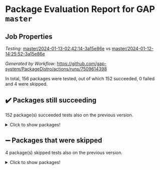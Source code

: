 # Package Evaluation Report for GAP `master`

## Job Properties

*Testing:* [master/2024-01-13-02:42:14-3a15e86e](https://github.com/gap-system/PackageDistro/blob/data/reports/master/2024-01-13-02:42:14-3a15e86e) vs [master/2024-01-12-14:25:52-3a15e86e](https://github.com/gap-system/PackageDistro/blob/data/reports/master/2024-01-12-14:25:52-3a15e86e)

*Generated by Workflow:* https://github.com/gap-system/PackageDistro/actions/runs/7509614398

In total, 156 packages were tested, out of which 152 succeeded, 0 failed and 4 were skipped.

## :heavy_check_mark: Packages still succeeding

152 package(s) succeeded tests also on the previous version.
<details><summary>Click to show packages!</summary>

- 4ti2interface 2023.02-04 [(success)](https://github.com/gap-system/PackageDistro/actions/runs/7509614398/job/20447172572)
- ace 5.6.2 [(success)](https://github.com/gap-system/PackageDistro/actions/runs/7509614398/job/20447172686)
- aclib 1.3.2 [(success)](https://github.com/gap-system/PackageDistro/actions/runs/7509614398/job/20447172776)
- agt 0.3.1 [(success)](https://github.com/gap-system/PackageDistro/actions/runs/7509614398/job/20447172881)
- alnuth 3.2.1 [(success)](https://github.com/gap-system/PackageDistro/actions/runs/7509614398/job/20447172969)
- anupq 3.3.0 [(success)](https://github.com/gap-system/PackageDistro/actions/runs/7509614398/job/20447173067)
- atlasrep 2.1.8 [(success)](https://github.com/gap-system/PackageDistro/actions/runs/7509614398/job/20447173180)
- autodoc 2023.06.19 [(success)](https://github.com/gap-system/PackageDistro/actions/runs/7509614398/job/20447173292)
- automata 1.15 [(success)](https://github.com/gap-system/PackageDistro/actions/runs/7509614398/job/20447174638)
- automgrp 1.3.2 [(success)](https://github.com/gap-system/PackageDistro/actions/runs/7509614398/job/20447174883)
- autpgrp 1.11 [(success)](https://github.com/gap-system/PackageDistro/actions/runs/7509614398/job/20447175059)
- cap 2024.01-03 [(success)](https://github.com/gap-system/PackageDistro/actions/runs/7509614398/job/20447175653)
- caratinterface 2.3.6 [(success)](https://github.com/gap-system/PackageDistro/actions/runs/7509614398/job/20447175962)
- cddinterface 2022.11.01 [(success)](https://github.com/gap-system/PackageDistro/actions/runs/7509614398/job/20447176141)
- circle 1.6.6 [(success)](https://github.com/gap-system/PackageDistro/actions/runs/7509614398/job/20447176199)
- classicpres 1.22 [(success)](https://github.com/gap-system/PackageDistro/actions/runs/7509614398/job/20447176250)
- cohomolo 1.6.11 [(success)](https://github.com/gap-system/PackageDistro/actions/runs/7509614398/job/20447176314)
- congruence 1.2.5 [(success)](https://github.com/gap-system/PackageDistro/actions/runs/7509614398/job/20447176380)
- corelg 1.56 [(success)](https://github.com/gap-system/PackageDistro/actions/runs/7509614398/job/20447176448)
- crime 1.6 [(success)](https://github.com/gap-system/PackageDistro/actions/runs/7509614398/job/20447176512)
- crisp 1.4.6 [(success)](https://github.com/gap-system/PackageDistro/actions/runs/7509614398/job/20447176578)
- crypting 0.10.4 [(success)](https://github.com/gap-system/PackageDistro/actions/runs/7509614398/job/20447176650)
- cryst 4.1.27 [(success)](https://github.com/gap-system/PackageDistro/actions/runs/7509614398/job/20447176725)
- crystcat 1.1.10 [(success)](https://github.com/gap-system/PackageDistro/actions/runs/7509614398/job/20447176815)
- ctbllib 1.3.7 [(success)](https://github.com/gap-system/PackageDistro/actions/runs/7509614398/job/20447176882)
- cubefree 1.19 [(success)](https://github.com/gap-system/PackageDistro/actions/runs/7509614398/job/20447176957)
- curlinterface 2.3.2 [(success)](https://github.com/gap-system/PackageDistro/actions/runs/7509614398/job/20447177009)
- cvec 2.8.1 [(success)](https://github.com/gap-system/PackageDistro/actions/runs/7509614398/job/20447177078)
- datastructures 0.3.0 [(success)](https://github.com/gap-system/PackageDistro/actions/runs/7509614398/job/20447177146)
- deepthought 1.0.6 [(success)](https://github.com/gap-system/PackageDistro/actions/runs/7509614398/job/20447177220)
- design 1.8 [(success)](https://github.com/gap-system/PackageDistro/actions/runs/7509614398/job/20447177293)
- difsets 2.3.1 [(success)](https://github.com/gap-system/PackageDistro/actions/runs/7509614398/job/20447177358)
- digraphs 1.6.3 [(success)](https://github.com/gap-system/PackageDistro/actions/runs/7509614398/job/20447177423)
- edim 1.3.7 [(success)](https://github.com/gap-system/PackageDistro/actions/runs/7509614398/job/20447177481)
- example 4.3.4 [(success)](https://github.com/gap-system/PackageDistro/actions/runs/7509614398/job/20447177552)
- examplesforhomalg 2023.10-01 [(success)](https://github.com/gap-system/PackageDistro/actions/runs/7509614398/job/20447177623)
- factint 1.6.3 [(success)](https://github.com/gap-system/PackageDistro/actions/runs/7509614398/job/20447177697)
- ferret 1.0.9 [(success)](https://github.com/gap-system/PackageDistro/actions/runs/7509614398/job/20447177769)
- fga 1.5.0 [(success)](https://github.com/gap-system/PackageDistro/actions/runs/7509614398/job/20447177839)
- fining 1.5.6 [(success)](https://github.com/gap-system/PackageDistro/actions/runs/7509614398/job/20447177919)
- float 1.0.4 [(success)](https://github.com/gap-system/PackageDistro/actions/runs/7509614398/job/20447178021)
- format 1.4.3 [(success)](https://github.com/gap-system/PackageDistro/actions/runs/7509614398/job/20447178109)
- forms 1.2.9 [(success)](https://github.com/gap-system/PackageDistro/actions/runs/7509614398/job/20447178209)
- fplsa 1.2.6 [(success)](https://github.com/gap-system/PackageDistro/actions/runs/7509614398/job/20447178305)
- fr 2.4.13 [(success)](https://github.com/gap-system/PackageDistro/actions/runs/7509614398/job/20447178388)
- francy 2.0.3 [(success)](https://github.com/gap-system/PackageDistro/actions/runs/7509614398/job/20447178493)
- fwtree 1.3 [(success)](https://github.com/gap-system/PackageDistro/actions/runs/7509614398/job/20447178594)
- gapdoc 1.6.6 [(success)](https://github.com/gap-system/PackageDistro/actions/runs/7509614398/job/20447178701)
- gauss 2023.02-04 [(success)](https://github.com/gap-system/PackageDistro/actions/runs/7509614398/job/20447178800)
- gaussforhomalg 2023.11-01 [(success)](https://github.com/gap-system/PackageDistro/actions/runs/7509614398/job/20447178893)
- gbnp 1.0.5 [(success)](https://github.com/gap-system/PackageDistro/actions/runs/7509614398/job/20447178976)
- generalizedmorphismsforcap 2023.08-02 [(success)](https://github.com/gap-system/PackageDistro/actions/runs/7509614398/job/20447179073)
- genss 1.6.8 [(success)](https://github.com/gap-system/PackageDistro/actions/runs/7509614398/job/20447179183)
- gradedmodules 2024.01-01 [(success)](https://github.com/gap-system/PackageDistro/actions/runs/7509614398/job/20447179295)
- gradedringforhomalg 2023.08-01 [(success)](https://github.com/gap-system/PackageDistro/actions/runs/7509614398/job/20447179419)
- grape 4.9.0 [(success)](https://github.com/gap-system/PackageDistro/actions/runs/7509614398/job/20447179532)
- groupoids 1.73 [(success)](https://github.com/gap-system/PackageDistro/actions/runs/7509614398/job/20447179638)
- grpconst 2.6.4 [(success)](https://github.com/gap-system/PackageDistro/actions/runs/7509614398/job/20447179718)
- guarana 0.96.3 [(success)](https://github.com/gap-system/PackageDistro/actions/runs/7509614398/job/20447179821)
- guava 3.18 [(success)](https://github.com/gap-system/PackageDistro/actions/runs/7509614398/job/20447179923)
- hap 1.61 [(success)](https://github.com/gap-system/PackageDistro/actions/runs/7509614398/job/20447180027)
- hapcryst 0.1.15 [(success)](https://github.com/gap-system/PackageDistro/actions/runs/7509614398/job/20447180142)
- hecke 1.5.3 [(success)](https://github.com/gap-system/PackageDistro/actions/runs/7509614398/job/20447180251)
- help 3.5 [(success)](https://github.com/gap-system/PackageDistro/actions/runs/7509614398/job/20447180363)
- homalg 2024.01-01 [(success)](https://github.com/gap-system/PackageDistro/actions/runs/7509614398/job/20447180479)
- homalgtocas 2023.11-01 [(success)](https://github.com/gap-system/PackageDistro/actions/runs/7509614398/job/20447180590)
- idrel 2.45 [(success)](https://github.com/gap-system/PackageDistro/actions/runs/7509614398/job/20447180711)
- images 1.3.1 [(success)](https://github.com/gap-system/PackageDistro/actions/runs/7509614398/job/20447180826)
- intpic 0.3.0 [(success)](https://github.com/gap-system/PackageDistro/actions/runs/7509614398/job/20447180923)
- io 4.8.2 [(success)](https://github.com/gap-system/PackageDistro/actions/runs/7509614398/job/20447181021)
- io_forhomalg 2023.02-04 [(success)](https://github.com/gap-system/PackageDistro/actions/runs/7509614398/job/20447181112)
- irredsol 1.4.4 [(success)](https://github.com/gap-system/PackageDistro/actions/runs/7509614398/job/20447181201)
- json 2.1.1 [(success)](https://github.com/gap-system/PackageDistro/actions/runs/7509614398/job/20447181341)
- jupyterkernel 1.5.0 [(success)](https://github.com/gap-system/PackageDistro/actions/runs/7509614398/job/20447181437)
- jupyterviz 1.5.6 [(success)](https://github.com/gap-system/PackageDistro/actions/runs/7509614398/job/20447181549)
- kan 1.36 [(success)](https://github.com/gap-system/PackageDistro/actions/runs/7509614398/job/20447181650)
- kbmag 1.5.11 [(success)](https://github.com/gap-system/PackageDistro/actions/runs/7509614398/job/20447181764)
- laguna 3.9.6 [(success)](https://github.com/gap-system/PackageDistro/actions/runs/7509614398/job/20447181884)
- liealgdb 2.2.1 [(success)](https://github.com/gap-system/PackageDistro/actions/runs/7509614398/job/20447182013)
- liepring 2.8 [(success)](https://github.com/gap-system/PackageDistro/actions/runs/7509614398/job/20447182117)
- liering 2.4.2 [(success)](https://github.com/gap-system/PackageDistro/actions/runs/7509614398/job/20447182215)
- linearalgebraforcap 2024.01-02 [(success)](https://github.com/gap-system/PackageDistro/actions/runs/7509614398/job/20447182317)
- localizeringforhomalg 2023.10-01 [(success)](https://github.com/gap-system/PackageDistro/actions/runs/7509614398/job/20447182428)
- loops 3.4.3 [(success)](https://github.com/gap-system/PackageDistro/actions/runs/7509614398/job/20447182518)
- lpres 1.0.3 [(success)](https://github.com/gap-system/PackageDistro/actions/runs/7509614398/job/20447182622)
- majoranaalgebras 1.5.1 [(success)](https://github.com/gap-system/PackageDistro/actions/runs/7509614398/job/20447182724)
- mapclass 1.4.6 [(success)](https://github.com/gap-system/PackageDistro/actions/runs/7509614398/job/20447182840)
- matgrp 0.70 [(success)](https://github.com/gap-system/PackageDistro/actions/runs/7509614398/job/20447182933)
- matricesforhomalg 2023.11-02 [(success)](https://github.com/gap-system/PackageDistro/actions/runs/7509614398/job/20447183031)
- modisom 2.5.4 [(success)](https://github.com/gap-system/PackageDistro/actions/runs/7509614398/job/20447183138)
- modulepresentationsforcap 2024.01-01 [(success)](https://github.com/gap-system/PackageDistro/actions/runs/7509614398/job/20447183247)
- modules 2024.01-01 [(success)](https://github.com/gap-system/PackageDistro/actions/runs/7509614398/job/20447183341)
- monoidalcategories 2024.01-01 [(success)](https://github.com/gap-system/PackageDistro/actions/runs/7509614398/job/20447183464)
- nconvex 2022.09-01 [(success)](https://github.com/gap-system/PackageDistro/actions/runs/7509614398/job/20447183563)
- nilmat 1.4.2 [(success)](https://github.com/gap-system/PackageDistro/actions/runs/7509614398/job/20447183654)
- nock 1.5 [(success)](https://github.com/gap-system/PackageDistro/actions/runs/7509614398/job/20447183766)
- normalizinterface 1.3.6 [(success)](https://github.com/gap-system/PackageDistro/actions/runs/7509614398/job/20447183862)
- nq 2.5.11 [(success)](https://github.com/gap-system/PackageDistro/actions/runs/7509614398/job/20447183957)
- numericalsgps 1.3.1 [(success)](https://github.com/gap-system/PackageDistro/actions/runs/7509614398/job/20447184046)
- openmath 11.5.3 [(success)](https://github.com/gap-system/PackageDistro/actions/runs/7509614398/job/20447184139)
- orb 4.9.0 [(success)](https://github.com/gap-system/PackageDistro/actions/runs/7509614398/job/20447184252)
- packagemanager 1.4.3 [(success)](https://github.com/gap-system/PackageDistro/actions/runs/7509614398/job/20447184362)
- patternclass 2.4.3 [(success)](https://github.com/gap-system/PackageDistro/actions/runs/7509614398/job/20447184457)
- permut 2.0.5 [(success)](https://github.com/gap-system/PackageDistro/actions/runs/7509614398/job/20447184554)
- polenta 1.3.10 [(success)](https://github.com/gap-system/PackageDistro/actions/runs/7509614398/job/20447184626)
- polymaking 0.8.7 [(success)](https://github.com/gap-system/PackageDistro/actions/runs/7509614398/job/20447184703)
- primgrp 3.4.4 [(success)](https://github.com/gap-system/PackageDistro/actions/runs/7509614398/job/20447184779)
- profiling 2.5.4 [(success)](https://github.com/gap-system/PackageDistro/actions/runs/7509614398/job/20447184859)
- qpa 1.35 [(success)](https://github.com/gap-system/PackageDistro/actions/runs/7509614398/job/20447184937)
- quagroup 1.8.4 [(success)](https://github.com/gap-system/PackageDistro/actions/runs/7509614398/job/20447185007)
- radiroot 2.9 [(success)](https://github.com/gap-system/PackageDistro/actions/runs/7509614398/job/20447185078)
- rcwa 4.7.1 [(success)](https://github.com/gap-system/PackageDistro/actions/runs/7509614398/job/20447185165)
- rds 1.8 [(success)](https://github.com/gap-system/PackageDistro/actions/runs/7509614398/job/20447185232)
- recog 1.4.2 [(success)](https://github.com/gap-system/PackageDistro/actions/runs/7509614398/job/20447185307)
- repndecomp 1.3.0 [(success)](https://github.com/gap-system/PackageDistro/actions/runs/7509614398/job/20447185377)
- repsn 3.1.1 [(success)](https://github.com/gap-system/PackageDistro/actions/runs/7509614398/job/20447185465)
- resclasses 4.7.3 [(success)](https://github.com/gap-system/PackageDistro/actions/runs/7509614398/job/20447185534)
- ringsforhomalg 2023.11-02 [(success)](https://github.com/gap-system/PackageDistro/actions/runs/7509614398/job/20447185604)
- sco 2023.08-01 [(success)](https://github.com/gap-system/PackageDistro/actions/runs/7509614398/job/20447185657)
- scscp 2.4.1 [(success)](https://github.com/gap-system/PackageDistro/actions/runs/7509614398/job/20447185736)
- semigroups 5.3.2 [(success)](https://github.com/gap-system/PackageDistro/actions/runs/7509614398/job/20447185790)
- sglppow 2.3 [(success)](https://github.com/gap-system/PackageDistro/actions/runs/7509614398/job/20447185871)
- sgpviz 0.999.5 [(success)](https://github.com/gap-system/PackageDistro/actions/runs/7509614398/job/20447185939)
- simpcomp 2.1.14 [(success)](https://github.com/gap-system/PackageDistro/actions/runs/7509614398/job/20447186003)
- singular 2023.02.09 [(success)](https://github.com/gap-system/PackageDistro/actions/runs/7509614398/job/20447186070)
- sl2reps 1.1 [(success)](https://github.com/gap-system/PackageDistro/actions/runs/7509614398/job/20447186138)
- sla 1.5.3 [(success)](https://github.com/gap-system/PackageDistro/actions/runs/7509614398/job/20447186206)
- smallgrp 1.5.3 [(success)](https://github.com/gap-system/PackageDistro/actions/runs/7509614398/job/20447186300)
- smallsemi 0.6.13 [(success)](https://github.com/gap-system/PackageDistro/actions/runs/7509614398/job/20447186364)
- sonata 2.9.6 [(success)](https://github.com/gap-system/PackageDistro/actions/runs/7509614398/job/20447186426)
- sophus 1.27 [(success)](https://github.com/gap-system/PackageDistro/actions/runs/7509614398/job/20447186498)
- sotgrps 1.2 [(success)](https://github.com/gap-system/PackageDistro/actions/runs/7509614398/job/20447186576)
- spinsym 1.5.2 [(success)](https://github.com/gap-system/PackageDistro/actions/runs/7509614398/job/20447186665)
- standardff 1.0 [(success)](https://github.com/gap-system/PackageDistro/actions/runs/7509614398/job/20447186758)
- symbcompcc 1.3.2 [(success)](https://github.com/gap-system/PackageDistro/actions/runs/7509614398/job/20447186844)
- thelma 1.3 [(success)](https://github.com/gap-system/PackageDistro/actions/runs/7509614398/job/20447186924)
- tomlib 1.2.11 [(success)](https://github.com/gap-system/PackageDistro/actions/runs/7509614398/job/20447186992)
- toolsforhomalg 2023.11-01 [(success)](https://github.com/gap-system/PackageDistro/actions/runs/7509614398/job/20447187065)
- toric 1.9.5 [(success)](https://github.com/gap-system/PackageDistro/actions/runs/7509614398/job/20447187139)
- toricvarieties 2022.07.13 [(success)](https://github.com/gap-system/PackageDistro/actions/runs/7509614398/job/20447187211)
- transgrp 3.6.5 [(success)](https://github.com/gap-system/PackageDistro/actions/runs/7509614398/job/20447187292)
- ugaly 4.1.3 [(success)](https://github.com/gap-system/PackageDistro/actions/runs/7509614398/job/20447187388)
- unipot 1.5 [(success)](https://github.com/gap-system/PackageDistro/actions/runs/7509614398/job/20447187574)
- unitlib 4.2.0 [(success)](https://github.com/gap-system/PackageDistro/actions/runs/7509614398/job/20447187761)
- utils 0.84 [(success)](https://github.com/gap-system/PackageDistro/actions/runs/7509614398/job/20447187877)
- uuid 0.7 [(success)](https://github.com/gap-system/PackageDistro/actions/runs/7509614398/job/20447187983)
- walrus 0.9991 [(success)](https://github.com/gap-system/PackageDistro/actions/runs/7509614398/job/20447189444)
- wedderga 4.10.4 [(success)](https://github.com/gap-system/PackageDistro/actions/runs/7509614398/job/20447189617)
- xmod 2.91 [(success)](https://github.com/gap-system/PackageDistro/actions/runs/7509614398/job/20447189771)
- xmodalg 1.23 [(success)](https://github.com/gap-system/PackageDistro/actions/runs/7509614398/job/20447189861)
- yangbaxter 0.10.3 [(success)](https://github.com/gap-system/PackageDistro/actions/runs/7509614398/job/20447189972)
- zeromqinterface 0.14 [(success)](https://github.com/gap-system/PackageDistro/actions/runs/7509614398/job/20447190105)
</details>

## :heavy_minus_sign: Packages that were skipped

4 package(s) skipped tests also on the previous version.
<details><summary>Click to show packages!</summary>

- browse 1.8.21 [(skipped)](https://github.com/gap-system/PackageDistro/actions/runs/7509614398/job/20446944457)
- itc 1.5.1 [(skipped)](https://github.com/gap-system/PackageDistro/actions/runs/7509614398/job/20446944457)
- polycyclic 2.16 [(skipped)](https://github.com/gap-system/PackageDistro/actions/runs/7509614398/job/20446944457)
- xgap 4.31 [(skipped)](https://github.com/gap-system/PackageDistro/actions/runs/7509614398/job/20446944457)
</details>

